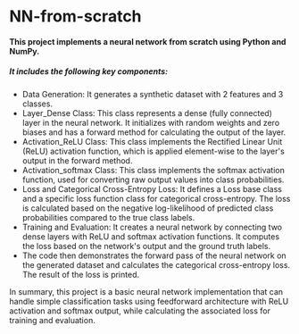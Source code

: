 # NN-from-scratch

#### This project implements a neural network from scratch using Python and NumPy. 
##### It includes the following key components:
  
  - Data Generation: It generates a synthetic dataset with 2 features and 3 classes.
  - Layer_Dense Class: This class represents a dense (fully connected) layer in the neural network. It initializes with random weights and zero biases and has a forward method for calculating the output of the layer.
  - Activation_ReLU Class: This class implements the Rectified Linear Unit (ReLU) activation function, which is applied element-wise to the layer's output in the forward method.
  - Activation_softmax Class: This class implements the softmax activation function, used for converting raw output values into class probabilities.
  - Loss and Categorical Cross-Entropy Loss: It defines a Loss base class and a specific loss function class for categorical cross-entropy. The loss is calculated based on the negative log-likelihood of predicted class probabilities compared to the true class labels.
  - Training and Evaluation: It creates a neural network by connecting two dense layers with ReLU and softmax activation functions. It computes the loss based on the network's output and the ground truth labels.
  - The code then demonstrates the forward pass of the neural network on the generated dataset and calculates the categorical cross-entropy loss. The result of the loss is printed.

In summary, this project is a basic neural network implementation that can handle simple classification tasks using feedforward architecture with ReLU activation and softmax output, while calculating the associated loss for training and evaluation.




